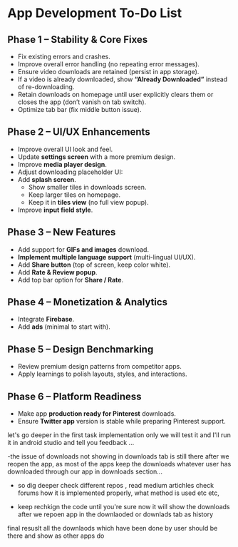 # App Development To-Do List

## Phase 1 – Stability & Core Fixes
- Fix existing errors and crashes.  
- Improve overall error handling (no repeating error messages).  
- Ensure video downloads are retained (persist in app storage).  
- If a video is already downloaded, show **“Already Downloaded”** instead of re-downloading.  
- Retain downloads on homepage until user explicitly clears them or closes the app (don’t vanish on tab switch).  
- Optimize tab bar (fix middle button issue).  

## Phase 2 – UI/UX Enhancements
- Improve overall UI look and feel.  
- Update **settings screen** with a more premium design.  
- Improve **media player design**.  
- Adjust downloading placeholder UI:  
- Add **splash screen**.  
  - Show smaller tiles in downloads screen.  
  - Keep larger tiles on homepage.  
  - Keep it in **tiles view** (no full view popup).  
- Improve **input field style**.  


## Phase 3 – New Features
- Add support for **GIFs and images** download.  
- **Implement multiple language support** (multi-lingual UI/UX).  
- Add **Share button** (top of screen, keep color white).  
- Add **Rate & Review popup**.  
- Add top bar option for **Share / Rate**.  

## Phase 4 – Monetization & Analytics
- Integrate **Firebase**.  
- Add **ads** (minimal to start with).  

## Phase 5 – Design Benchmarking
- Review premium design patterns from competitor apps.  
- Apply learnings to polish layouts, styles, and interactions.  

## Phase 6 – Platform Readiness
- Make app **production ready for Pinterest** downloads.  
- Ensure **Twitter app** version is stable while preparing Pinterest support.  




let's go deeper in the first task implementation only we will test it and I'll run it in android studio and tell you feedback ...

-the issue of downloads not showing in downloads tab is still there after we reopen the app, as most of the apps keep the downloads whatever user has downloaded through our app in downloads section...

- so dig deeper check different repos , read medium artichles check forums how it is implemented properly, what method is used etc etc, 

- keep rechkign the code until you're sure now it will show the downloads after we repoen app in the downlaoded or downlads tab as history


final resuslt all the downlaods which have been done by user should be there and show as other apps do